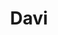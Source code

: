 ---
title: Davi
artigo: o
picture: /images/d/David.jpg
background: /images/fundos/Estrelas.jpg
style: style-vermelho1
description: Nome bíblico, Davi tem...
full-description: Nome bíblico, Davi tem origem no hebraico e quer dizer aquele que é querido, amado, o preferido. Denota pessoas que se fazem bem quistas pelos outros com facilidade, qualidade que as destacam. Ter um Davizinho em casa pode até causar um certo ciúmes dos irmãos, mas quem não gostaria de ter uma doçura assim, hein?!
---